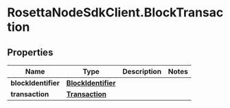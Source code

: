 # RosettaNodeSdkClient.BlockTransaction

## Properties

Name | Type | Description | Notes
------------ | ------------- | ------------- | -------------
**blockIdentifier** | [**BlockIdentifier**](BlockIdentifier.md) |  | 
**transaction** | [**Transaction**](Transaction.md) |  | 


